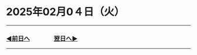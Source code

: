 
# 2025年02月0４日（火）

---

### [◀️前日へ](https://github.com/yuasys/chatty-journal/blob/main/2025/02/2025-02-03.md)&emsp;&emsp;&emsp;&emsp;[翌日へ▶️](https://github.com/yuasys/chatty-journal/blob/main/2025/02/2025-02-04.m5)

---
